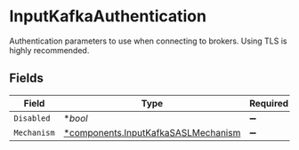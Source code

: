 # InputKafkaAuthentication

Authentication parameters to use when connecting to brokers. Using TLS is highly recommended.


## Fields

| Field                                                                                     | Type                                                                                      | Required                                                                                  | Description                                                                               |
| ----------------------------------------------------------------------------------------- | ----------------------------------------------------------------------------------------- | ----------------------------------------------------------------------------------------- | ----------------------------------------------------------------------------------------- |
| `Disabled`                                                                                | **bool*                                                                                   | :heavy_minus_sign:                                                                        | N/A                                                                                       |
| `Mechanism`                                                                               | [*components.InputKafkaSASLMechanism](../../models/components/inputkafkasaslmechanism.md) | :heavy_minus_sign:                                                                        | N/A                                                                                       |